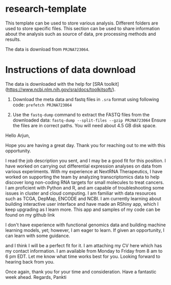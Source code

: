 # research-template

This template can be used to store various analysis. Different folders are used to store specific files. This section can be used to share information about the analysis such as source of data, pre processing methods and results. 

The data is download from ```PRJNA723064```.
# Instructions of data download
The data is downloaded with the help for [SRA toolkit] (https://www.ncbi.nlm.nih.gov/sra/docs/toolkitsoft/).
1. Download the meta data and fastq files in ```.sra``` format using following code:
```prefetch PRJNA723064```

2. Use the ```fastq-dump``` command to extract the FASTQ files from the downloaded data: 
```fastq-dump --split-files --gzip PRJNA723064```
Ensure the files are in correct paths. You will need about 4.5 GB disk space.


Hello Arjun, 

Hope you are having a great day. Thank you for reaching out to me with this opportunity. 

I read the job description you sent, and I may be a good fit for this position. I have worked on carrying out differential expression analyses on data from various experiments. With my experience at NextRNA Therapeutics, I have worked on supporting the team by analyzing transcriptomics data to help discover long non-coding RNA targets for small molecules to treat cancers. I am proficient with Python and R, and am capable of troubleshooting some issues in cluster and cloud computing. I am familiar with data resources such as TCGA, DepMap, ENCODE and NCBI. I am currently learning about building interactive user interface and have made an RShiny app, which I keep upgrading as I learn more. This app and samples of my code can be found on my github link

I don't have experience with functional genomics data and building machine learning models, yet; however, I am eager to learn. If given an opportunity, I can learn with some guidance. 

and I think I will be a perfect fit for it. I am attaching my CV here which has my contact information. I am available from Monday to Friday from 8 am to 6 pm EDT. Let me know what time works best for you. Looking forward to hearing back from you. 

Once again, thank you for your time and consideration. Have a fantastic week ahead. 
Regards, 
Pankti